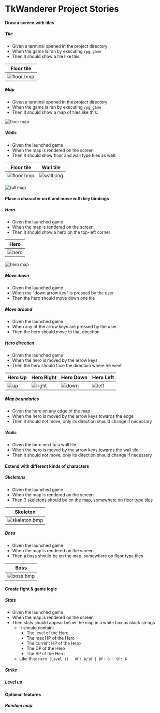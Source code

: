 # TkWanderer Project Stories

#### Draw a screen with tiles

##### Tile
 - Given a terminal opened in the project directory
 - When the game is ran by executing `rpg_game`
 - Then it should show a tile like this:   
 
 |Floor tile|
 |----------|
 |![floor.bmp](assets/floor.bmp)|

##### Map
 - Given a terminal opened in the project directory
 - When the game is ran by executing `rpg_game`
 - Then it should show a map of tiles like this:
 
 ![floor map](assets/floor-map.png)

##### Walls
 - Given the launched game
 - When the map is rendered on the screen
 - Then it should show floor and wall type tiles as well:
 
Floor tile | Wall tile 
---------- | ---------
![floor.bmp](assets/floor.bmp) | ![wall.png](assets/wall.bmp)
 
![full map](assets/full-map.png)


#### Place a character on it and move with key bindings

##### Hero
 - Given the launched game
 - When the map is rendered on the screen
 - Then it should show a hero on the top-left corner:
 
| Hero |
| ------ |
| ![hero](assets/hero-down.bmp) |

 ![hero map](assets/hero-map.png)

##### Move down
 - Given the launched game
 - When the "down arrow key" is pressed by the user
 - Then the hero should move down one tile

##### Move around
 - Given the launched game
 - When any of the arrow keys are pressed by the user
 - Then the hero should move to that direction

##### Hero direction
 - Given the launched game
 - When the hero is moved by the arrow keys
 - Then the hero should face the direction where he went

| Hero Up | Hero Right | Hero Down | Hero Left |
| ------- | ---------- | --------- | --------- |
| ![up](assets/hero-up.bmp) | ![right](assets/hero-right.bmp) | ![down](assets/hero-down.bmp) | ![left](assets/hero-left.bmp) |

##### Map boundaries
 - Given the hero on any edge of the map
 - When the hero is moved by the arrow keys towards the edge
 - Then it should not move, only its direction should change if necessary

##### Walls
 - Given the hero next to a wall tile
 - When the hero is moved by the arrow keys towards the wall tile
 - Then it should not move, only its direction should change if necessary

#### Extend with different kinds of characters

##### Skeletons
 - Given the launched game
 - When the map is rendered on the screen
 - Then 3 skeletons should be on the map, somewhere on floor type tiles

| Skeleton |
| ---------- | 
| ![skeleton.bmp](assets/skeleton.bmp) |

##### Boss
 - Given the launched game
 - When the map is rendered on the screen
 - Then a boss should be on the map, somewhere on floor type tiles
 
| Boss |
| ---- |
| ![boss.bmp](assets/boss.bmp) |

#### Create fight & game logic

##### Stats
 - Given the launched game
 - When the map is rendered on the screen
 - Then stats should appear below the map in a white box as black strings
   - It should contain:
      - The level of the Hero
      - The max HP of the Hero
      - The current HP of the Hero
      - The DP of the Hero
      - The SP of the Hero
   - Like this: `Hero (Level 1)   HP: 8/10 | DP: 8 | SP: 6`

##### Strike

##### Level up

#### Optional features

##### Random map
